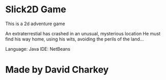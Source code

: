 # Slick2D Game
This is a 2d adventure game 

An extraterrestial has crashed in an unusual, mysterious location
He must find his way home, using his wits, avoiding the perils of the land...


Language: Java
IDE: NetBeans


# Made by David Charkey
